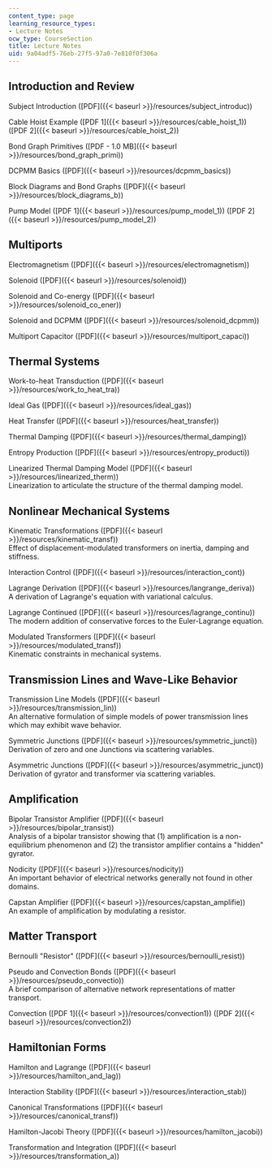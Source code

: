 ```yaml
---
content_type: page
learning_resource_types:
- Lecture Notes
ocw_type: CourseSection
title: Lecture Notes
uid: 9a04adf5-76eb-27f5-97a0-7e810f0f306a
---
```


Introduction and Review
-----------------------

Subject Introduction ([PDF]({{< baseurl >}}/resources/subject_introduc))

Cable Hoist Example ([PDF 1]({{< baseurl >}}/resources/cable_hoist_1)) ([PDF 2]({{< baseurl >}}/resources/cable_hoist_2))

Bond Graph Primitives ([PDF - 1.0 MB]({{< baseurl >}}/resources/bond_graph_primi))

DCPMM Basics ([PDF]({{< baseurl >}}/resources/dcpmm_basics))

Block Diagrams and Bond Graphs ([PDF]({{< baseurl >}}/resources/block_diagrams_b))

Pump Model ([PDF 1]({{< baseurl >}}/resources/pump_model_1)) ([PDF 2]({{< baseurl >}}/resources/pump_model_2))

Multiports
----------

Electromagnetism ([PDF]({{< baseurl >}}/resources/electromagnetism))

Solenoid ([PDF]({{< baseurl >}}/resources/solenoid))

Solenoid and Co-energy ([PDF]({{< baseurl >}}/resources/solenoid_co_ener))

Solenoid and DCPMM ([PDF]({{< baseurl >}}/resources/solenoid_dcpmm))

Multiport Capacitor ([PDF]({{< baseurl >}}/resources/multiport_capaci))

Thermal Systems
---------------

Work-to-heat Transduction ([PDF]({{< baseurl >}}/resources/work_to_heat_tra))

Ideal Gas ([PDF]({{< baseurl >}}/resources/ideal_gas))

Heat Transfer ([PDF]({{< baseurl >}}/resources/heat_transfer))

Thermal Damping ([PDF]({{< baseurl >}}/resources/thermal_damping))

Entropy Production ([PDF]({{< baseurl >}}/resources/entropy_producti))

Linearized Thermal Damping Model ([PDF]({{< baseurl >}}/resources/linearized_therm))  
Linearization to articulate the structure of the thermal damping model.

Nonlinear Mechanical Systems
----------------------------

Kinematic Transformations ([PDF]({{< baseurl >}}/resources/kinematic_transf))  
Effect of displacement-modulated transformers on inertia, damping and stiffness.

Interaction Control ([PDF]({{< baseurl >}}/resources/interaction_cont))

Lagrange Derivation ([PDF]({{< baseurl >}}/resources/langrange_deriva))  
A derivation of Lagrange's equation with variational calculus.

Lagrange Continued ([PDF]({{< baseurl >}}/resources/lagrange_continu))  
The modern addition of conservative forces to the Euler-Lagrange equation.

Modulated Transformers ([PDF]({{< baseurl >}}/resources/modulated_transf))  
Kinematic constraints in mechanical systems.

Transmission Lines and Wave-Like Behavior
-----------------------------------------

Transmission Line Models ([PDF]({{< baseurl >}}/resources/transmission_lin))  
An alternative formulation of simple models of power transmission lines which may exhibit wave behavior.

Symmetric Junctions ([PDF]({{< baseurl >}}/resources/symmetric_juncti))  
Derivation of zero and one Junctions via scattering variables.

Asymmetric Junctions ([PDF]({{< baseurl >}}/resources/asymmetric_junct))  
Derivation of gyrator and transformer via scattering variables.

Amplification
-------------

Bipolar Transistor Amplifier ([PDF]({{< baseurl >}}/resources/bipolar_transist))  
Analysis of a bipolar transistor showing that (1) amplification is a non-equilibrium phenomenon and (2) the transistor amplifier contains a "hidden" gyrator.

Nodicity ([PDF]({{< baseurl >}}/resources/nodicity))  
An important behavior of electrical networks generally not found in other domains.

Capstan Amplifier ([PDF]({{< baseurl >}}/resources/capstan_amplifie))  
An example of amplification by modulating a resistor.

Matter Transport
----------------

Bernoulli "Resistor" ([PDF]({{< baseurl >}}/resources/bernoulli_resist))

Pseudo and Convection Bonds ([PDF]({{< baseurl >}}/resources/pseudo_convectio))  
A brief comparison of alternative network representations of matter transport.

Convection ([PDF 1]({{< baseurl >}}/resources/convection1)) ([PDF 2]({{< baseurl >}}/resources/convection2))

Hamiltonian Forms
-----------------

Hamilton and Lagrange ([PDF]({{< baseurl >}}/resources/hamilton_and_lag))

Interaction Stability ([PDF]({{< baseurl >}}/resources/interaction_stab))

Canonical Transformations ([PDF]({{< baseurl >}}/resources/canonical_transf))

Hamilton-Jacobi Theory ([PDF]({{< baseurl >}}/resources/hamilton_jacobi))

Transformation and Integration ([PDF]({{< baseurl >}}/resources/transformation_a))
